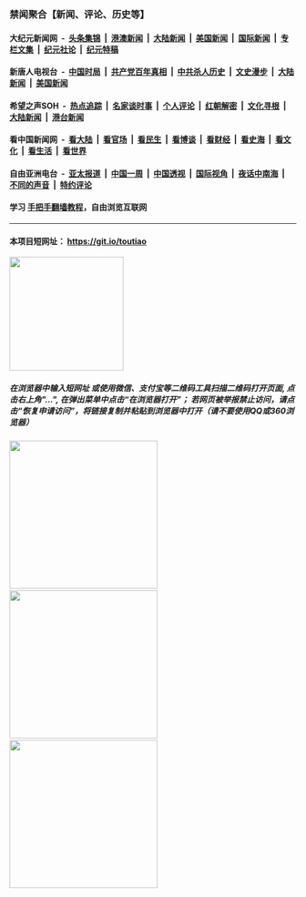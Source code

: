 ### 禁闻聚合【新闻、评论、历史等】

#### 大纪元新闻网 &nbsp;-&nbsp; [头条集锦](indexes/E头条集锦.md?t=02062111) &nbsp;|&nbsp; [港澳新闻](indexes/E港澳新闻.md?t=02062111)  &nbsp;|&nbsp; [大陆新闻](indexes/E大陆新闻.md?t=02062111) &nbsp;|&nbsp; [美国新闻](indexes/E美国新闻.md?t=02062111) &nbsp;|&nbsp; [国际新闻](indexes/E国际新闻.md?t=02062111) &nbsp;|&nbsp; [专栏文集](indexes/E专栏文集.md?t=02062111) &nbsp;|&nbsp; [纪元社论](indexes/E纪元社论.md?t=02062111) &nbsp;|&nbsp; [纪元特稿](indexes/E纪元特稿.md?t=02062111) 

#### 新唐人电视台 &nbsp;-&nbsp; [中国时局](indexes/N中国时局.md?t=02062111) &nbsp;|&nbsp; [共产党百年真相](indexes/N共产党百年真相.md?t=02062111) &nbsp;|&nbsp; [中共杀人历史](indexes/N中共杀人历史.md?t=02062111) &nbsp;|&nbsp; [文史漫步](indexes/N文史漫步.md?t=02062111) &nbsp;|&nbsp; [大陆新闻](indexes/N大陆新闻.md?t=02062111) &nbsp;|&nbsp; [美国新闻](indexes/N美国新闻.md?t=02062111)

#### 希望之声SOH &nbsp;-&nbsp; [热点追踪](indexes/H热点追踪.md?t=02062111) &nbsp;|&nbsp; [名家谈时事](indexes/H名家谈时事.md?t=02062111) &nbsp;|&nbsp; [个人评论](indexes/H个人评论.md?t=02062111)  &nbsp;|&nbsp; [红朝解密](indexes/H红朝解密.md?t=02062111) &nbsp;|&nbsp; [文化寻根](indexes/H文化寻根.md?t=02062111) &nbsp;|&nbsp; [大陆新闻](indexes/H大陆新闻.md?t=02062111) &nbsp;|&nbsp; [港台新闻](indexes/H港台新闻.md?t=02062111)

#### 看中国新闻网 &nbsp;-&nbsp; [看大陆](indexes/S看大陆.md?t=02062111) &nbsp;|&nbsp; [看官场](indexes/S看官场.md?t=02062111) &nbsp;|&nbsp; [看民生](indexes/S看民生.md?t=02062111)  &nbsp;|&nbsp; [看博谈](indexes/S看博谈.md?t=02062111) &nbsp;|&nbsp; [看财经](indexes/S看财经.md?t=02062111) &nbsp;|&nbsp; [看史海](indexes/S看史海.md?t=02062111) &nbsp;|&nbsp; [看文化](indexes/S看文化.md?t=02062111) &nbsp;|&nbsp; [看生活](indexes/S看生活.md?t=02062111) &nbsp;|&nbsp; [看世界](indexes/S看世界.md?t=02062111)

#### 自由亚洲电台 &nbsp;-&nbsp; [亚太报道](indexes/R亚太报道.md?t=02062111) &nbsp;|&nbsp; [中国一周](indexes/R中国一周.md?t=02062111) &nbsp;|&nbsp; [中国透视](indexes/R中国透视.md?t=02062111)  &nbsp;|&nbsp; [国际视角](indexes/R国际视角.md?t=02062111) &nbsp;|&nbsp; [夜话中南海](indexes/R夜话中南海.md?t=02062111) &nbsp;|&nbsp; [不同的声音](indexes/R不同的声音.md?t=02062111) &nbsp;|&nbsp; [特约评论](indexes/R特约评论.md?t=02062111)

#### 学习 [手把手翻墙教程](https://github.com/gfw-breaker/guides/wiki)，自由浏览互联网

----

#### 本项目短网址： https://git.io/toutiao
<img src="https://raw.githubusercontent.com/gfw-breaker/banned-news/master/scripts/img/qr.png" width="200px"/>  

##### 在浏览器中输入短网址 或使用微信、支付宝等二维码工具扫描二维码打开页面, 点击右上角"...", 在弹出菜单中点击“在浏览器打开”； 若网页被举报禁止访问，请点击“恢复申请访问”，将链接复制并粘贴到浏览器中打开（请不要使用QQ或360浏览器）

<img src="https://raw.githubusercontent.com/gfw-breaker/banned-news/master/scripts/img/1.png" width="260px"/> &nbsp; <img src="https://raw.githubusercontent.com/gfw-breaker/banned-news/master/scripts/img/2.png" width="260px"/> &nbsp; <img src="https://raw.githubusercontent.com/gfw-breaker/banned-news/master/scripts/img/3.png" width="260px"/>

